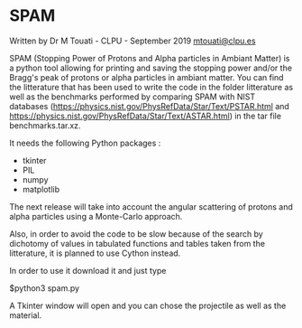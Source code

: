 # SPAM
Written by Dr M Touati - CLPU - September 2019
mtouati@clpu.es

SPAM (Stopping Power of Protons and Alpha particles in Ambiant Matter) is a 
python tool allowing for printing and saving the stopping power and/or the 
Bragg's peak of protons or alpha particles in ambiant matter.
You can find the litterature that has been used to write the code in the 
folder litterature as well as the benchmarks performed by comparing SPAM with NIST databases (https://physics.nist.gov/PhysRefData/Star/Text/PSTAR.html and https://physics.nist.gov/PhysRefData/Star/Text/ASTAR.html) in the tar file benchmarks.tar.xz. 

It needs the following Python packages :
- tkinter
- PIL 
- numpy 
- matplotlib

The next release will take into account the angular scattering of protons and alpha particles using a Monte-Carlo approach. 

Also, in order to avoid the code to be slow because of the search by dichotomy of values in tabulated functions and tables taken from the litterature, it is planned to use Cython instead.

In order to use it download it and just type

$python3 spam.py

A Tkinter window will open and you can chose the projectile as well as the material.

